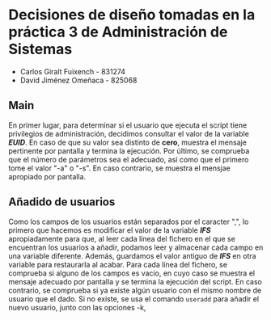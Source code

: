 # Decisiones de diseño tomadas en la práctica 3 de Administración de Sistemas
- Carlos Giralt Fuixench - 831274
- David Jiménez Omeñaca - 825068

## Main
En primer lugar, para determinar si el usuario que ejecuta el script tiene privilegios de administración, decidimos consultar el valor de la variable ***EUID***. En caso de que su valor sea distinto de **cero**, muestra el mensaje pertinente por pantalla y termina la ejecución. Por último, se comprueba que el número de parámetros sea el adecuado, así como que el primero tome el valor "-a" o "-s". En caso contrario, se muestra el mensjae apropiado por pantalla.

## Añadido de usuarios 
Como los campos de los usuarios están separados por el caracter ",", lo primero que hacemos es modificar el valor de la variable ***IFS*** apropiadamente para que, al leer cada línea del fichero en el que se encuentran los usuarios a añadir, podamos leer y almacenar cada campo en una variable diferente. Además, guardamos el valor antiguo de ***IFS*** en otra variable para restaurarla al acabar. Para cada línea del fichero, se comprueba si alguno de los campos es vacío, en cuyo caso se muestra el mensaje adecuado por pantalla y se termina la ejecución del script. En caso contrario, se comprueba si ya existe algún usuario con el mismo nombre de usuario que el dado. Si no existe, se usa el comando `useradd` para añadir el nuevo usuario, junto con las opciones -k, 